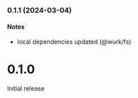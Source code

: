 ### 0.1.1 (2024-03-04)

#### Notes

- local dependencies updated (@wurk/fs)

# 0.1.0

Initial release
